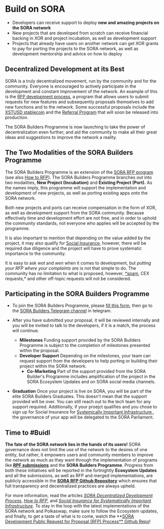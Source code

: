 # Build on SORA
- Developers can receive support to deploy **new and amazing projects on the SORA network**
- New projects that are developed from scratch can receive financial backing in XOR and project incubation, as well as development support
- Projects that already have users on another network can get XOR
  grants to pay for porting the projects to the SORA network, as well
  as development mentorship and advice on how to deploy
  
## Decentralized Development at its Best

SORA is a truly decentralized movement, run by the community and for the community. Everyone is encouraged to actively participate in the development and constant improvement of the network. An example of this is the [RFP development process](https://medium.com/sora-xor/sora-polkaswap-decentralized-development-process-6df207d7518a), a program that allows users to submit requests for new features and subsequently proposals themselves to add new functions and to the network. Some successful proposals include the [XSTUSD stablecoin](https://github.com/sora-xor/rfps/blob/master/open_rfps/XST(USD)%20RFP) and the [Referral Program](https://github.com/sora-xor/rfps/blob/master/open_rfps/Referral%20Program%20Proposal) that will soon be released into production.

The SORA Builders Programme is now launching to take the power of decentralization even further, and aid the community to make all their great ideas and suggestions to improve the network a reality. 

## The Two Modalities of the SORA Builders Programme

The SORA Builders Programme is an extension of the [SORA RFP program](https://medium.com/sora-xor/sora-polkaswap-decentralized-development-process-6df207d7518a) (see also [How to RFP](https://medium.com/sora-xor/how-to-rfp-proposing-new-functionalities-to-polkaswap-and-the-sora-network-4af099b15f75)). The SORA Builders Programme branches out into two modalities, **New Project (Incubation)** and **Existing Project (Port).** As the names imply, this programme will support the implementation and development of new projects, as well as porting existing apps onto the SORA network. 

Both new projects and ports can receive compensation in the form of XOR, as well as development support from the SORA community. Because effectively time and development effort are not free, and in order to uphold the community standards, not everyone who applies will be accepted by the programme.

It is also important to mention that depending on the value added by the project, it may also qualify for [Social Insurance](https://medium.com/sora-xor/social-insurance-for-systematically-important-infrastructure-18a63ef711ca), however, there will be required due diligence and the project will have to prove systematic importance to the community.

It is easy to ask *wot* and *wen* when it comes to development, but *putting your RFP where your complaints are* is not that simple to do. The community has no limitation to what is proposed, however, [*spam](https://youtu.be/duFierM1yDg), CEX requests,* and other off-topic requests will not be considered.

## Participating in the SORA Builders Programme

- To join the SORA Builders Programme, please [fill this
form](https://forms.gle/1cdvKTHLXnBXbMTr9), then go to the [SORA
Builders Telegram channel](https://t.me/sorabuilders) in telegram.

- After you have submitted your proposal, it will be reviewed
  internally and you will be invited to talk to the developers, if it
  is a match, the process will continue.
  
  - **Milestones** Funding support provided by the SORA Builders
  Programme is subject to the completion of milestones presented
  within the proposal. 
  - **Developer Support** Depending on the milestones, your team can
    request support from the developers to help porting or building
    their project within the SORA network.
	- **Co-Marketing** Part of the support provided from the SORA
  Builder's Programme includes amplification of the project in the
  SORA Ecosystem Updates and on SORA social media channels.
  
- **Graduation** Once your project is live on SORA, you will be part
  of the elite SORA Builders Graduates. This doesn't mean that the
  support provided will be over. You can still reach out to the tech
  team for any support required. Additionally, if your proejct
  qualifies and you chose to sign up
  for Social Insurance for [Systemically Important Infrastructure
  ](social-insurance.md), the governance of your app will be delegated
  to the SORA Parliament. 


## Time to #Buidl

**The fate of the SORA network lies in the hands of its users!** SORA
governance does not limit the use of the network to the desires of one
entity, but rather, it empowers users and community members to improve
the network as much as they want through the implementation of
programs like [**RPF
submissions**](https://medium.com/sora-xor/how-to-rfp-proposing-new-functionalities-to-polkaswap-and-the-sora-network-4af099b15f75)
and the **SORA Builders Programme**. Progress from both these
initiatives will be reported in the fortnightly **Ecosystem Updates**
and all the submissions, as well as RFP and merged implementations,
are publicly accessible in the **[SORA RFP Github
Repository](https://github.com/sora-xor/rfps)** which ensures that
full transparency and decentralized practices are always upheld.



For more information, read the articles *[SORA Decentralized Development Process](https://medium.com/sora-xor/sora-polkaswap-decentralized-development-process-6df207d7518a)*, [*How to RFP*](https://medium.com/sora-xor/how-to-rfp-proposing-new-functionalities-to-polkaswap-and-the-sora-network-4af099b15f75), and [*Social Insurance for Systematically Important Infrastructure*](https://medium.com/sora-xor/social-insurance-for-systematically-important-infrastructure-18a63ef711ca). To stay in the loop with the latest implementations of the SORA network and Polkaswap, make sure to follow the Ecosystem updates, and finally, to get a taste of what is to come, watch the **[SORA Development Public Request for Proposal (RFP) Process** Github Repo](https://github.com/sora-xor/rfps)!
